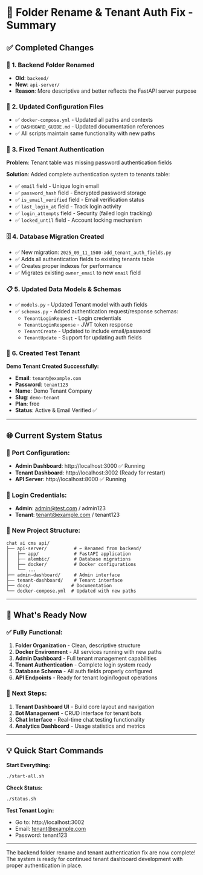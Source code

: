 # 🎯 Folder Rename & Tenant Auth Fix - Summary

## ✅ **Completed Changes**

### 📁 **1. Backend Folder Renamed**
- **Old**: `backend/`
- **New**: `api-server/` 
- **Reason**: More descriptive and better reflects the FastAPI server purpose

### 🔧 **2. Updated Configuration Files**
- ✅ `docker-compose.yml` - Updated all paths and contexts
- ✅ `DASHBOARD_GUIDE.md` - Updated documentation references
- ✅ All scripts maintain same functionality with new paths

### 🔐 **3. Fixed Tenant Authentication**
**Problem**: Tenant table was missing password authentication fields

**Solution**: Added complete authentication system to tenants table:
- ✅ `email` field - Unique login email
- ✅ `password_hash` field - Encrypted password storage
- ✅ `is_email_verified` field - Email verification status
- ✅ `last_login_at` field - Track login activity
- ✅ `login_attempts` field - Security (failed login tracking)
- ✅ `locked_until` field - Account locking mechanism

### 🗄️ **4. Database Migration Created**
- ✅ New migration: `2025_09_11_1500-add_tenant_auth_fields.py`
- ✅ Adds all authentication fields to existing tenants table
- ✅ Creates proper indexes for performance
- ✅ Migrates existing `owner_email` to new `email` field

### 📋 **5. Updated Data Models & Schemas**
- ✅ `models.py` - Updated Tenant model with auth fields
- ✅ `schemas.py` - Added authentication request/response schemas:
  - `TenantLoginRequest` - Login credentials
  - `TenantLoginResponse` - JWT token response
  - `TenantCreate` - Updated to include email/password
  - `TenantUpdate` - Support for updating auth fields

### 🧪 **6. Created Test Tenant**
**Demo Tenant Created Successfully:**
- **Email**: `tenant@example.com`
- **Password**: `tenant123`
- **Name**: Demo Tenant Company
- **Slug**: `demo-tenant`
- **Plan**: free
- **Status**: Active & Email Verified ✅

---

## 🌐 **Current System Status**

### 📍 **Port Configuration:**
- **Admin Dashboard**: http://localhost:3000 ✅ Running
- **Tenant Dashboard**: http://localhost:3002 (Ready for restart)
- **API Server**: http://localhost:8000 ✅ Running

### 🔑 **Login Credentials:**
- **Admin**: admin@test.com / admin123
- **Tenant**: tenant@example.com / tenant123

### 📂 **New Project Structure:**
```
chat ai cms api/
├── api-server/          # ← Renamed from backend/
│   ├── app/             # FastAPI application
│   ├── alembic/         # Database migrations
│   ├── docker/          # Docker configurations
│   └── ...
├── admin-dashboard/     # Admin interface
├── tenant-dashboard/    # Tenant interface
├── docs/               # Documentation
└── docker-compose.yml  # Updated with new paths
```

---

## 🚀 **What's Ready Now**

### ✅ **Fully Functional:**
1. **Folder Organization** - Clean, descriptive structure
2. **Docker Environment** - All services running with new paths
3. **Admin Dashboard** - Full tenant management capabilities
4. **Tenant Authentication** - Complete login system ready
5. **Database Schema** - All auth fields properly configured
6. **API Endpoints** - Ready for tenant login/logout operations

### 🔄 **Next Steps:**
1. **Tenant Dashboard UI** - Build core layout and navigation
2. **Bot Management** - CRUD interface for tenant bots
3. **Chat Interface** - Real-time chat testing functionality
4. **Analytics Dashboard** - Usage statistics and metrics

---

## 💡 **Quick Start Commands**

**Start Everything:**
```bash
./start-all.sh
```

**Check Status:**
```bash
./status.sh
```

**Test Tenant Login:**
- Go to: http://localhost:3002
- Email: tenant@example.com
- Password: tenant123

---

The backend folder rename and tenant authentication fix are now complete! The system is ready for continued tenant dashboard development with proper authentication in place.